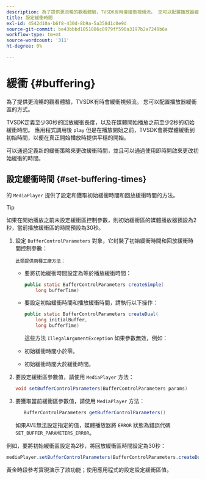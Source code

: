 ```yaml
---
description: 為了提供更流暢的觀看體驗，TVSDK有時會緩衝視頻流。 您可以配置播放器緩衝區的方式。
title: 設定緩衝時間
exl-id: 4542d10a-b6f8-430d-8b9a-5a358d1c0e9d
source-git-commit: be43bbbd1051886c8979ff590a3197b2a7249b6a
workflow-type: tm+mt
source-wordcount: '311'
ht-degree: 0%

---
```


# 緩衝 {#buffering}

為了提供更流暢的觀看體驗，TVSDK有時會緩衝視頻流。 您可以配置播放器緩衝區的方式。

TVSDK定義至少30秒的回放緩衝長度，以及在媒體開始播放之前至少2秒的初始緩衝時間。 應用程式調用後 `play` 但是在播放開始之前，TVSDK會將媒體緩衝到初始時間，以便在真正開始播放時提供平穩的開始。

可以通過定義新的緩衝策略來更改緩衝時間，並且可以通過使用即時開啟來更改初始緩衝的時間。

## 設定緩衝時間 {#set-buffering-times}

的 `MediaPlayer` 提供了設定和獲取初始緩衝時間和回放緩衝時間的方法。

>[!TIP]
>
>如果在開始播放之前未設定緩衝區控制參數，則初始緩衝區的媒體播放器預設為2秒，當前播放緩衝區的時間預設為30秒。

1. 設定 `BufferControlParameters` 對象，它封裝了初始緩衝時間和回放緩衝時間控制參數：

       此類提供兩種工廠方法：
   
   * 要將初始緩衝時間設定為等於播放緩衝時間：

      ```java
      public static BufferControlParameters createSimple( 
          long bufferTime)
      ```

   * 要設定初始緩衝時間和播放緩衝時間，請執行以下操作：

      ```java
      public static BufferControlParameters createDual( 
          long initialBuffer,   
          long bufferTime)
      ```

      這些方法 `IllegalArgumentException` 如果參數無效，例如：

   * 初始緩衝時間小於零。
   * 初始緩衝時間大於緩衝時間。

1. 要設定緩衝區參數值，請使用 `MediaPlayer` 方法：

   ```java
   void setBufferControlParameters(BufferControlParameters params)
   ```

1. 要獲取當前緩衝區參數值，請使用 `MediaPlayer` 方法：

   ```java
      BufferControlParameters getBufferControlParameters()  
   ```

   如果AVE無法設定指定的值，媒體播放器將 `ERROR` 狀態為錯誤代碼 `SET_BUFFER_PARAMETERS_ERROR`。

<!--<a id="example_B5C5004188574D8D8AB8525742767280"></a>-->

例如，要將初始緩衝區設定為2秒，將回放緩衝區時間設定為30秒：

```java
mediaPlayer.setBufferControlParameters(BufferControlParameters.createDual(2000, 30000));
```

黃金時段參考實現演示了該功能；使用應用程式的設定設定緩衝區值。
